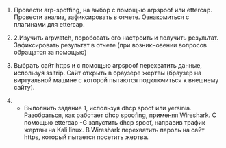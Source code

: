 1. Провести arp-spoffing, на выбор с помощью arpspoof или ettercap. Провести анализ, зафиксировать в отчете.
Ознакомиться с плагинами для ettercap.

2. 2.Изучить arpwatch, поробовать его настроить и получить результат. Зафиксировать результат в
отчете (при возникновении вопросов обращатся за помощью)

3. Выбрать сайт https и с помощью arpspoof перехватить данные, используя ssltrip. 
Сайт открыть в браузере жертвы (браузер на виртуальной машине с которой пытаются подключиться к внешнему сайту).

4. * Выполнить задание 1, используя dhcp spoof или yersinia. Разобраться, как работает dhcp spoofing, применяя Wireshark. 
С помощью ettercap -G запустить dhcp spoof, направив трафик жертвы на Kali linux. 
В Wireshark перехватить пароль на сайт https, который пытается посетить жертва.
